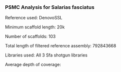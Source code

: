 ### PSMC Analysis for Salarias fasciatus

Reference used: DenovoSSL

Minimum scaffold length: 20k

Number of scaffolds: 103

Total length of filtered reference assembly: 792843668

Libraries used: All 3 Sfa shotgun libraries

Average depth of coverage: 
